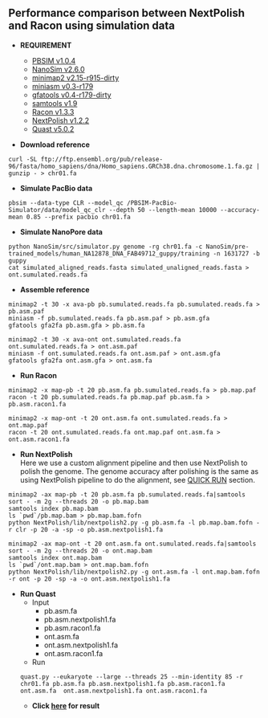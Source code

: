 ## Performance comparison between NextPolish and Racon using simulation data  

* **REQUIREMENT**
    * [PBSIM v1.0.4](https://github.com/pfaucon/PBSIM-PacBio-Simulator)
    * [NanoSim v2.6.0](https://github.com/bcgsc/NanoSim)
    * [minimap2 v2.15-r915-dirty](https://github.com/lh3/minimap2)
    * [miniasm v0.3-r179](https://github.com/lh3/miniasm)
    * [gfatools v0.4-r179-dirty](https://github.com/lh3/gfatools)
    * [samtools v1.9](https://github.com/samtools/samtools)
    * [Racon v1.3.3](https://github.com/isovic/racon)
    * [NextPolish v1.2.2](https://github.com/Nextomics/NextPolish)
    * [Quast v5.0.2](https://github.com/ablab/quast)
    
* **Download reference**   
```
curl -SL ftp://ftp.ensembl.org/pub/release-96/fasta/homo_sapiens/dna/Homo_sapiens.GRCh38.dna.chromosome.1.fa.gz | gunzip - > chr01.fa
```

* **Simulate PacBio data**  
```
pbsim --data-type CLR --model_qc /PBSIM-PacBio-Simulator/data/model_qc_clr --depth 50 --length-mean 10000 --accuracy-mean 0.85 --prefix pacbio chr01.fa
```

* **Simulate NanoPore data**  
```
python NanoSim/src/simulator.py genome -rg chr01.fa -c NanoSim/pre-trained_models/human_NA12878_DNA_FAB49712_guppy/training -n 1631727 -b guppy
cat simulated_aligned_reads.fasta simulated_unaligned_reads.fasta > ont.sumulated.reads.fa
```

* **Assemble reference**  
```
minimap2 -t 30 -x ava-pb pb.sumulated.reads.fa pb.sumulated.reads.fa > pb.asm.paf
miniasm -f pb.sumulated.reads.fa pb.asm.paf > pb.asm.gfa
gfatools gfa2fa pb.asm.gfa > pb.asm.fa

minimap2 -t 30 -x ava-ont ont.sumulated.reads.fa ont.sumulated.reads.fa > ont.asm.paf
miniasm -f ont.sumulated.reads.fa ont.asm.paf > ont.asm.gfa
gfatools gfa2fa ont.asm.gfa > ont.asm.fa
```

* **Run Racon**   
```
minimap2 -x map-pb -t 20 pb.asm.fa pb.sumulated.reads.fa > pb.map.paf
racon -t 20 pb.sumulated.reads.fa pb.map.paf pb.asm.fa > pb.asm.racon1.fa

minimap2 -x map-ont -t 20 ont.asm.fa ont.sumulated.reads.fa > ont.map.paf
racon -t 20 ont.sumulated.reads.fa ont.map.paf ont.asm.fa > ont.asm.racon1.fa
```

* **Run NextPolish**  
Here we use a custom alignment pipeline and then use NextPolish to polish the genome. The genome accuracy after polishing is the same as using NextPolish pipeline to do the alignment, see [QUICK RUN](https://github.com/Nextomics/NextPolish) section.
```
minimap2 -ax map-pb -t 20 pb.asm.fa pb.sumulated.reads.fa|samtools sort - -m 2g --threads 20 -o pb.map.bam
samtools index pb.map.bam
ls `pwd`/pb.map.bam > pb.map.bam.fofn
python NextPolish/lib/nextpolish2.py -g pb.asm.fa -l pb.map.bam.fofn -r clr -p 20 -a -sp -o pb.asm.nextpolish1.fa

minimap2 -ax map-ont -t 20 ont.asm.fa ont.sumulated.reads.fa|samtools sort - -m 2g --threads 20 -o ont.map.bam
samtools index ont.map.bam
ls `pwd`/ont.map.bam > ont.map.bam.fofn
python NextPolish/lib/nextpolish2.py -g ont.asm.fa -l ont.map.bam.fofn -r ont -p 20 -sp -a -o ont.asm.nextpolish1.fa

```

* **Run Quast**  
    + Input    
        * pb.asm.fa
        * pb.asm.nextpolish1.fa
        * pb.asm.racon1.fa
        * ont.asm.fa
        * ont.asm.nextpolish1.fa
        * ont.asm.racon1.fa
    + Run    
    ```
    quast.py --eukaryote --large --threads 25 --min-identity 85 -r chr01.fa pb.asm.fa pb.asm.nextpolish1.fa pb.asm.racon1.fa ont.asm.fa  ont.asm.nextpolish1.fa ont.asm.racon1.fa
    ```
    + **Click [here](TEST3.pdf) for result**
    

